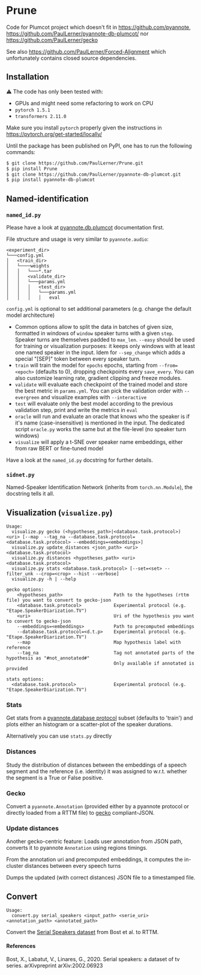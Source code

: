 # Prune
Code for Plumcot project which doesn't fit in https://github.com/pyannote, https://github.com/PaulLerner/pyannote-db-plumcot/ nor https://github.com/PaulLerner/gecko

See also https://github.com/PaulLerner/Forced-Alignment which unfortunately contains closed source dependencies.

## Installation

:warning: The code has only been tested with:
- GPUs and might need some refactoring to work on CPU
- `pytorch 1.5.1`
- `transformers 2.11.0`

Make sure you install `pytorch` properly given the instructions in https://pytorch.org/get-started/locally/

Until the package has been published on PyPI, one has to run the following commands:

```bash
$ git clone https://github.com/PaulLerner/Prune.git
$ pip install Prune
$ git clone https://github.com/PaulLerner/pyannote-db-plumcot.git
$ pip install pyannote-db-plumcot
```

## Named-identification
### `named_id.py`

Please have a look at [pyannote.db.plumcot](https://github.com/PaulLerner/pyannote-db-plumcot/) documentation first.

File structure and usage is very similar to `pyannote.audio`:

```
<experiment_dir>
└───config.yml
│   <train_dir>
│   └────weights
│   │   └───*.tar
│   │   <validate_dir>
│   │   └───params.yml
│   │   │   <test_dir>
│   │   │   └───params.yml
│   │   │   │   eval
```

`config.yml` is optional to set additional parameters (e.g. change the default model architecture)

- Common options allow to split the data in batches of given size, 
  formatted in windows of `window` speaker turns with a given `step`.
  Speaker turns are themselves padded to `max_len`.
  `--easy` should be used for training or visualization purposes: it keeps only windows with at least one named speaker in the input.
  Idem for `--sep_change` which adds a special "[SEP]" token between every speaker turn.
- `train` will train the model for `epochs` epochs, starting from `--from=<epoch>` (defaults to 0), dropping checkpoints every `save_every`.
  You can also customize learning rate, gradient clipping and freeze modules.
- `validate` will evaluate each checkpoint of the trained model and store the best metric in `params.yml`. 
  You can pick the validation order with `--evergreen` and visualize examples with `--interactive`
- `test` will evaluate only the best model according to the previous validation step, print and write the metrics in `eval`
- `oracle` will run and evaluate an oracle that knows who the speaker is if it's name (case-insensitive) is mentioned in the input.
  The dedicated script `oracle.py` works the same but at the file-level (no speaker turn windows)
- `visualize` will apply a t-SNE over speaker name embeddings, either from raw BERT or fine-tuned model
 
Have a look at the `named_id.py` docstring for further details.

### `sidnet.py`

Named-Speaker Identification Network (inherits from `torch.nn.Module`), the docstring tells it all.

## Visualization (`visualize.py`)

```
Usage:
  visualize.py gecko (<hypotheses_path>|<database.task.protocol>) <uri> [--map  --tag_na --database.task.protocol=<database.task.protocol> --embeddings=<embeddings>]
  visualize.py update_distances <json_path> <uri> <database.task.protocol>
  visualize.py distances <hypotheses_path> <uri> <database.task.protocol>
  visualize.py stats <database.task.protocol> [--set=<set> --filter_unk --crop=<crop> --hist --verbose]
  visualize.py -h | --help

gecko options:
    <hypotheses_path>                   Path to the hypotheses (rttm file) you want to convert to gecko-json
    <database.task.protocol>            Experimental protocol (e.g. "Etape.SpeakerDiarization.TV")
    <uri>                               Uri of the hypothesis you want to convert to gecko-json
    --embeddings=<embeddings>           Path to precomputed embeddings
    --database.task.protocol=<d.t.p>    Experimental protocol (e.g. "Etape.SpeakerDiarization.TV")
    --map                               Map hypothesis label with reference
    --tag_na                            Tag not annotated parts of the hypothesis as "#not_annotated#"
                                        Only available if annotated is provided

stats options:
  <database.task.protocol>              Experimental protocol (e.g. "Etape.SpeakerDiarization.TV")
```

### Stats
Get stats from a [pyannote.database protocol](https://github.com/pyannote/pyannote-database#custom-protocols) subset (defaults to 'train') and plots either an histogram or a scatter-plot of the speaker durations.

Alternatively you can use `stats.py` directly

### Distances
Study the distribution of distances between the embeddings of a speech segment and the reference (i.e. identity) it was assigned to w.r.t. whether the segment is a True or False positive.

### Gecko

Convert a `pyannote.Annotation` (provided either by a pyannote protocol or directly loaded from a RTTM file) to [gecko](https://github.com/gong-io/gecko) compliant-JSON.

### Update distances
Another gecko-centric feature:
Loads user annotation from JSON path, converts it to pyannote `Annotation`
  using regions timings.

  From the annotation uri and precomputed embeddings, it computes the
  in-cluster distances between every speech turns

  Dumps the updated (with correct distances) JSON file to a timestamped file.

## Convert
```
Usage:
  convert.py serial_speakers <input_path> <serie_uri> <annotation_path> <annotated_path>
```
Convert the [Serial Speakers dataset](https://figshare.com/articles/TV_Series_Corpus/3471839) from Bost et al. to RTTM.

#### References

Bost, X., Labatut, V., Linares, G., 2020. Serial speakers: a dataset of tv series. arXivpreprint arXiv:2002.06923
